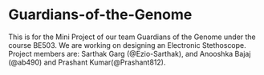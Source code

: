 # Guardians-of-the-Genome
This is for the Mini Project of our team Guardians of the Genome under the course BE503. We are working on designing an Electronic Stethoscope. Project members are: Sarthak Garg (@Ezio-Sarthak), and Anooshka Bajaj (@ab490) and Prashant Kumar(@Prashant812).
